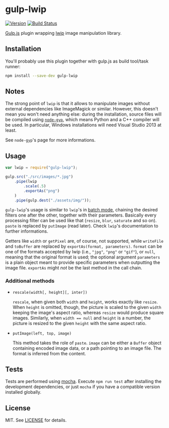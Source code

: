 gulp-lwip
=========

[![Version](http://img.shields.io/npm/v/gulp-lwip.svg)](https://www.npmjs.org/package/gulp-lwip)
[![Build Status](https://travis-ci.org/MaxArt2501/gulp-lwip.svg?branch=master)](https://travis-ci.org/MaxArt2501/gulp-lwip)

[Gulp.js](http://gulpjs.com/) plugin wrapping [lwip](https://github.com/EyalAr/lwip) image manipulation library.

## Installation

You'll probably use this plugin together with gulp.js as build tool/task runner:

```bash
npm install --save-dev gulp-lwip
```

## Notes

The strong point of `lwip` is that it allows to manipulate images without external dependencies like ImageMagick or similar. However, this doesn't mean you won't need anything else: during the installation, source files will be compiled using [`node-gyp`](https://github.com/TooTallNate/node-gyp), which means Python and a C++ compiler will be used. In particular, Windows installations will need Visual Studio 2013 at least.

See `node-gyp`'s page for more informations.

## Usage

```js
var lwip = require("gulp-lwip");

gulp.src("./src/images/*.jpg")
    .pipe(lwip
        .scale(.5)
        .exportAs("png")
    )
    .pipe(gulp.dest("./assets/img/"));
```

`gulp-lwip`'s usage is similar to `lwip`'s in [batch mode](https://github.com/EyalAr/lwip#usage), chaining the desired filters one after the other, together with their parameters. Basically every processing filter can be used like that (`resize`, `blur`, `saturate` and so on). `paste` is replaced by `putImage` (read later). Check `lwip`'s documentation to further informations.

Getters like `width` or `getPixel` are, of course, not supported, while `writeFile` and `toBuffer` are replaced by `exportAs(format, parameters)`. `format` can be one of the formats accepted by lwip (i.e., `"jpg"`, `"png"` or `"gif"`), or `null`, meaning that the original format is used; the optional argument `parameters` is a plain object meant to provide specific parameters when outputting the image file. `exportAs` might *not* be the last method in the call chain.

### Additional methods

* `rescale(width[, height][, inter])`

  `rescale`, when given both `width` and `height`, works exactly like `resize`. When `height` is omitted, though, the picture is scaled to the given `width` keeping the image's aspect ratio, whereas `resize` would produce square images. Similarly, when `width == null` and `height` is a number, the picture is resized to the given `height` with the same aspect ratio.

* `putImage(left, top, image)`

  This method takes the role of `paste`. `image` can be either a `Buffer` object containing encoded image data, or a path pointing to an image file. The format is inferred from the content.

## Tests

Tests are performed using [mocha](http://mochajs.org/). Execute `npm run test` after installing the development dependencies, or just `mocha` if you have a compatible version installed globally.

## License

MIT. See [LICENSE](LICENSE) for details.

